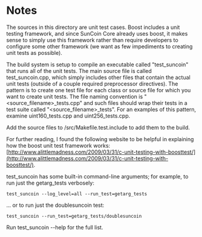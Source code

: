 # Notes
The sources in this directory are unit test cases.  Boost includes a
unit testing framework, and since SunCoin Core already uses boost, it makes
sense to simply use this framework rather than require developers to
configure some other framework (we want as few impediments to creating
unit tests as possible).

The build system is setup to compile an executable called "test_suncoin"
that runs all of the unit tests.  The main source file is called
test_suncoin.cpp, which simply includes other files that contain the
actual unit tests (outside of a couple required preprocessor
directives).  The pattern is to create one test file for each class or
source file for which you want to create unit tests.  The file naming
convention is "<source_filename>_tests.cpp" and such files should wrap
their tests in a test suite called "<source_filename>_tests".  For an
examples of this pattern, examine uint160_tests.cpp and
uint256_tests.cpp.

Add the source files to /src/Makefile.test.include to add them to the build.

For further reading, I found the following website to be helpful in
explaining how the boost unit test framework works:
[http://www.alittlemadness.com/2009/03/31/c-unit-testing-with-boosttest/](http://www.alittlemadness.com/2009/03/31/c-unit-testing-with-boosttest/).

test_suncoin has some built-in command-line arguments; for
example, to run just the getarg_tests verbosely:

    test_suncoin --log_level=all --run_test=getarg_tests

... or to run just the doublesuncoin test:

    test_suncoin --run_test=getarg_tests/doublesuncoin

Run  test_suncoin --help   for the full list.

